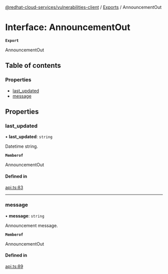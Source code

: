 [@redhat-cloud-services/vulnerabilities-client](../README.md) / [Exports](../modules.md) / AnnouncementOut

# Interface: AnnouncementOut

**`Export`**

AnnouncementOut

## Table of contents

### Properties

- [last\_updated](AnnouncementOut.md#last_updated)
- [message](AnnouncementOut.md#message)

## Properties

### last\_updated

• **last\_updated**: `string`

Datetime string.

**`Memberof`**

AnnouncementOut

#### Defined in

[api.ts:83](https://github.com/RedHatInsights/javascript-clients/blob/main/packages/vulnerabilities/api.ts#L83)

___

### message

• **message**: `string`

Announcement message.

**`Memberof`**

AnnouncementOut

#### Defined in

[api.ts:89](https://github.com/RedHatInsights/javascript-clients/blob/main/packages/vulnerabilities/api.ts#L89)
